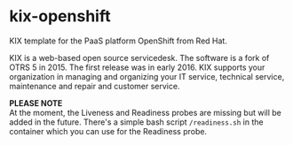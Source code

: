 # kix-openshift
KIX template for the PaaS platform OpenShift from Red Hat.

KIX is a web-based open source servicedesk. The software is a fork of OTRS 5 in 2015. The first release was in early 2016. KIX supports your organization in managing and organizing your IT service, technical service, maintenance and repair and customer service.

**PLEASE NOTE**  
At the moment, the Liveness and Readiness probes are missing but will be added in the future. There's a simple bash script `/readiness.sh` in the container which you can use for the Readiness probe.
